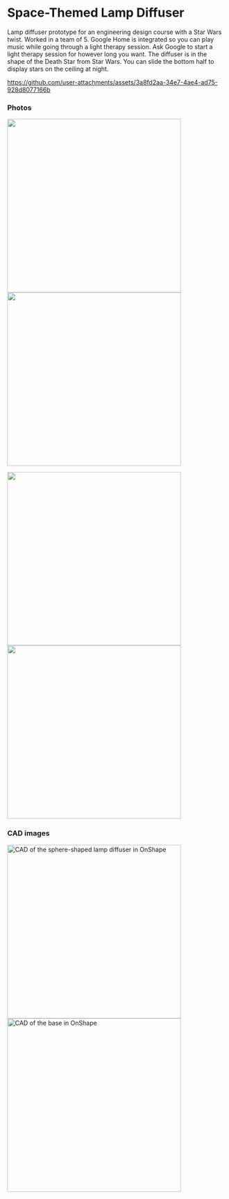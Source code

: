 # Space-Themed Lamp Diffuser
Lamp diffuser prototype for an engineering design course with a Star Wars twist. Worked in a team of 5. Google Home is integrated so you can play music while going through a light therapy session. Ask Google to start a light therapy session for however long you want. The diffuser is in the shape of the Death Star from Star Wars. You can slide the bottom half to display stars on the ceiling at night.

https://github.com/user-attachments/assets/3a8fd2aa-34e7-4ae4-ad75-928d8077166b

### Photos
<p float="left">
  <img src="https://github.com/user-attachments/assets/1a94a4c9-51a2-4b70-9a20-82a423b8bef3" width="400" />
  <img src="https://github.com/user-attachments/assets/ff966439-1d73-4654-8630-b17b4d8fa4c2" width="400" /> 
</p>
<p float="left">
  <img src="https://github.com/user-attachments/assets/88cd2063-4b46-454f-807e-99a1945669ac" width="400" /> 
  <img src="https://github.com/user-attachments/assets/b57810fc-4e30-47be-9592-0b34491ae5a2" width="400" />
</p>

### CAD images
<p float="left">
  <img width="400" alt="CAD of the sphere-shaped lamp diffuser in OnShape" src="https://github.com/user-attachments/assets/7cbf58db-3aa0-48e3-9f28-3b9a610405a9" />
  <img width="400" alt="CAD of the base in OnShape" src="https://github.com/user-attachments/assets/fdf4b6d1-dfd8-4e69-910b-6f74cb5cba4d" />
</p>
